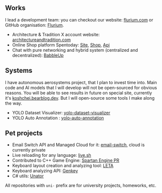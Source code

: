 ## Works

I lead a development team: you can checkout our website: [flurium.com](https://flurium.com/) or GitHub organisation: [Flurium](https://github.com/flurium).

- Architecture & Tradition X account website: [architectureandtradition.com](https://www.architectureandtradition.com/)
- Online Shop platform Spentoday: [Site](https://github.com/flurium/spentoday), [Shop](https://github.com/flurium/spentoday-shop), [Api](https://github.com/flurium/spentoday-api)
- Chat with pure networking and hybrid system (centralized and decentralized): [BabbleUp](https://github.com/flurium/babble)

## Systems

I have autonomous aerosystems project, that I plan to invest time into. 
Main code and AI models that I will develop will not be open-sourced for obvious reasons.
You will be able to see results in future on special site, currently it's [koshchei.bearblog.dev](https://koshchei.bearblog.dev/). 
But I will open-source some tools I make along the way. 
 
- YOLO Dataset Visualizer: [yolo-dataset-visualizer](https://github.com/roman-koshchei/yolo-dataset-visualizer)
- YOLO Auto Annotation : [yolo-auto-annotation](https://github.com/roman-koshchei/yolo-auto-annotation)

## Pet projects

- Email Switch API and Managed Cloud for it: [email-switch](https://github.com/roman-koshchei/email-switch), cloud is currently private
- Live reloading for any language: [live.sh](https://github.com/roman-koshchei/live-sh)
- Contributed to C++ Game Engine: [Spartan Engine PR](https://github.com/PanosK92/SpartanEngine/pull/160)
- Keyboard layout creation and analyzing tool: [LETA](https://github.com/roman-koshchei/leta)
- Keyboard analyzing API: [Genkey](https://github.com/roman-koshchei/genkey-api)
- C# utils: [Unator](https://github.com/roman-koshchei/unator)

All repositories with `uni-` prefix are for university projects, homeworks, etc. 

